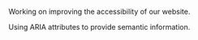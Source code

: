 Working on improving the accessibility of our website.

Using ARIA attributes to provide semantic information.